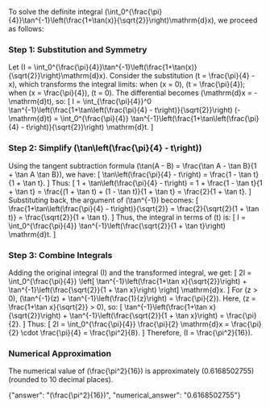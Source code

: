 

To solve the definite integral \(\int_0^{\frac{\pi}{4}}\tan^{-1}\left(\frac{1+\tan(x)}{\sqrt{2}}\right)\mathrm{d}x\), we proceed as follows:

### Step 1: Substitution and Symmetry
Let \(I = \int_0^{\frac{\pi}{4}}\tan^{-1}\left(\frac{1+\tan(x)}{\sqrt{2}}\right)\mathrm{d}x\). Consider the substitution \(t = \frac{\pi}{4} - x\), which transforms the integral limits: when \(x = 0\), \(t = \frac{\pi}{4}\); when \(x = \frac{\pi}{4}\), \(t = 0\). The differential becomes \(\mathrm{d}x = -\mathrm{d}t\), so:
\[
I = \int_{\frac{\pi}{4}}^0 \tan^{-1}\left(\frac{1+\tan\left(\frac{\pi}{4} - t\right)}{\sqrt{2}}\right) (-\mathrm{d}t) = \int_0^{\frac{\pi}{4}} \tan^{-1}\left(\frac{1+\tan\left(\frac{\pi}{4} - t\right)}{\sqrt{2}}\right) \mathrm{d}t.
\]

### Step 2: Simplify \(\tan\left(\frac{\pi}{4} - t\right)\)
Using the tangent subtraction formula \(\tan(A - B) = \frac{\tan A - \tan B}{1 + \tan A \tan B}\), we have:
\[
\tan\left(\frac{\pi}{4} - t\right) = \frac{1 - \tan t}{1 + \tan t}.
\]
Thus:
\[
1 + \tan\left(\frac{\pi}{4} - t\right) = 1 + \frac{1 - \tan t}{1 + \tan t} = \frac{(1 + \tan t) + (1 - \tan t)}{1 + \tan t} = \frac{2}{1 + \tan t}.
\]
Substituting back, the argument of \(\tan^{-1}\) becomes:
\[
\frac{1+\tan\left(\frac{\pi}{4} - t\right)}{\sqrt{2}} = \frac{2}{\sqrt{2}(1 + \tan t)} = \frac{\sqrt{2}}{1 + \tan t}.
\]
Thus, the integral in terms of \(t\) is:
\[
I = \int_0^{\frac{\pi}{4}} \tan^{-1}\left(\frac{\sqrt{2}}{1 + \tan t}\right) \mathrm{d}t.
\]

### Step 3: Combine Integrals
Adding the original integral \(I\) and the transformed integral, we get:
\[
2I = \int_0^{\frac{\pi}{4}} \left[ \tan^{-1}\left(\frac{1+\tan x}{\sqrt{2}}\right) + \tan^{-1}\left(\frac{\sqrt{2}}{1 + \tan x}\right) \right] \mathrm{d}x.
\]
For \(z > 0\), \(\tan^{-1}(z) + \tan^{-1}\left(\frac{1}{z}\right) = \frac{\pi}{2}\). Here, \(z = \frac{1+\tan x}{\sqrt{2}} > 0\), so:
\[
\tan^{-1}\left(\frac{1+\tan x}{\sqrt{2}}\right) + \tan^{-1}\left(\frac{\sqrt{2}}{1 + \tan x}\right) = \frac{\pi}{2}.
\]
Thus:
\[
2I = \int_0^{\frac{\pi}{4}} \frac{\pi}{2} \mathrm{d}x = \frac{\pi}{2} \cdot \frac{\pi}{4} = \frac{\pi^2}{8}.
\]
Therefore, \(I = \frac{\pi^2}{16}\).

### Numerical Approximation
The numerical value of \(\frac{\pi^2}{16}\) is approximately \(0.6168502755\) (rounded to 10 decimal places).

{"answer": "\(\frac{\pi^2}{16}\)", "numerical_answer": "0.6168502755"}